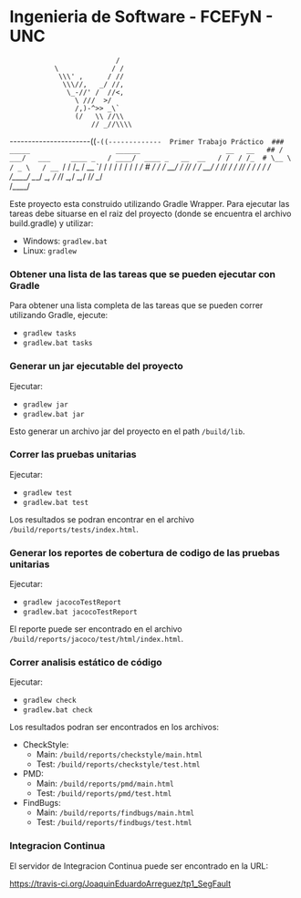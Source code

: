 # Ingenieria de Software - FCEFyN - UNC

                              /
               \             / /
                \\\' ,      / //
                 \\\//,   _/ //,
                  \_-//' /  //<,
                    \ ///  >/ 
                    /,)-^>> _\`
                    (/   \\ //\\
                        // _//\\\\
----------------------((`-((-------------  Primer Trabajo Práctico  ###
     _____                     ______                     __   __   ##
    / ___/   ___     ____ _   / ____/  ____ _   __  __   / /  / /_  #
    \__ \   / _ \   / __ `/  / /_     / __ `/  / / / /  / /  / __/  #
   ___/ /  /  __/  / /_/ /  / __/    / /_/ /  / /_/ /  / /  / /_    
  /____/   \___/   \__, /  /_/       \__,_/   \__,_/  /_/   \__/  
                  /____/                                          

Este proyecto esta construido utilizando Gradle Wrapper. Para ejecutar las tareas debe situarse en el raiz del proyecto (donde se encuentra el archivo build.gradle) y utilizar:

- Windows: ``gradlew.bat``
- Linux: ``gradlew``

### Obtener una lista de las tareas que se pueden ejecutar con Gradle


Para obtener una lista completa de las tareas que se pueden correr utilizando Gradle, ejecute:

- ``gradlew tasks``
- ``gradlew.bat tasks``

### Generar un jar ejecutable del proyecto

Ejecutar:

- ``gradlew jar``
- ``gradlew.bat jar``

Esto generar un archivo jar del proyecto en el path ``/build/lib``.

### Correr las pruebas unitarias

Ejecutar:

- ``gradlew test``
- ``gradlew.bat test``

Los resultados se podran encontrar en el archivo ``/build/reports/tests/index.html``.

### Generar los reportes de cobertura de codigo de las pruebas unitarias

Ejecutar:

- ``gradlew jacocoTestReport``
- ``gradlew.bat jacocoTestReport``

El reporte puede ser encontrado en el archivo ``/build/reports/jacoco/test/html/index.html``.

### Correr analisis estático de código

Ejecutar:

- ``gradlew check``
- ``gradlew.bat check``

Los resultados podran ser encontrados en los archivos:

- CheckStyle:
	- Main: ``/build/reports/checkstyle/main.html``
	- Test: ``/build/reports/checkstyle/test.html``
- PMD:
	- Main: ``/build/reports/pmd/main.html``
	- Test: ``/build/reports/pmd/test.html``
- FindBugs:
	- Main: ``/build/reports/findbugs/main.html``
	- Test: ``/build/reports/findbugs/test.html``

### Integracion Continua

El servidor de Integracion Continua puede ser encontrado en la URL:

https://travis-ci.org/JoaquinEduardoArreguez/tp1_SegFault




